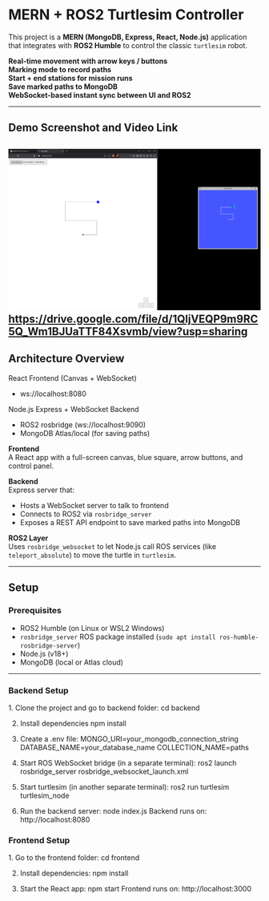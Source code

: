 # MERN + ROS2 Turtlesim Controller

This project is a **MERN (MongoDB, Express, React, Node.js)** application that integrates with **ROS2 Humble** to control the classic `turtlesim` robot.

**Real-time movement with arrow keys / buttons**  
**Marking mode to record paths**  
**Start + end stations for mission runs**  
**Save marked paths to MongoDB**  
**WebSocket-based instant sync between UI and ROS2**

---

##  Demo Screenshot and Video Link
![mockup](./docs/ui-mockup.png)
https://drive.google.com/file/d/1QljVEQP9m9RC5Q_Wm1BJUaTTF84Xsvmb/view?usp=sharing
---

## Architecture Overview
React Frontend (Canvas + WebSocket)
 - ws://localhost:8080

Node.js Express + WebSocket Backend
 - ROS2 rosbridge (ws://localhost:9090)
 - MongoDB Atlas/local (for saving paths)

 **Frontend**  
  A React app with a full-screen canvas, blue square, arrow buttons, and control panel.
  
 **Backend**  
  Express server that:
  - Hosts a WebSocket server to talk to frontend
  - Connects to ROS2 via `rosbridge_server`
  - Exposes a REST API endpoint to save marked paths into MongoDB
  
 **ROS2 Layer**  
  Uses `rosbridge_websocket` to let Node.js call ROS services (like `teleport_absolute`) to move the turtle in `turtlesim`.

---

## Setup

### Prerequisites

- ROS2 Humble (on Linux or WSL2 Windows)
- `rosbridge_server` ROS package installed (`sudo apt install ros-humble-rosbridge-server`)
- Node.js (v18+)
- MongoDB (local or Atlas cloud)

---

### Backend Setup

1️. Clone the project and go to backend folder:
cd backend

2. Install dependencies
npm install

3. Create a .env file:
MONGO_URI=your_mongodb_connection_string
DATABASE_NAME=your_database_name
COLLECTION_NAME=paths

4. Start ROS WebSocket bridge (in a separate terminal):
ros2 launch rosbridge_server rosbridge_websocket_launch.xml

5. Start turtlesim (in another separate terminal):
ros2 run turtlesim turtlesim_node

6. Run the backend server: 
node index.js
Backend runs on: http://localhost:8080

### Frontend Setup
1️. Go to the frontend folder:
cd frontend

2. Install dependencies:
npm install

3. Start the React app:
npm start
Frontend runs on: http://localhost:3000


